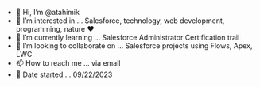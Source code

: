 - 👋 Hi, I’m @atahimik
- 👀 I’m interested in ... Salesforce, technology, web development, programming, nature ❤️
- 🌱 I’m currently learning ... Salesforce Administrator Certification trail
- 💞️ I’m looking to collaborate on ... Salesforce projects using Flows, Apex, LWC
- 📫 How to reach me ... via email
- 📅 Date started ... 09/22/2023

<!---
atahimik/atahimik is a ✨ special ✨ repository because its `README.md` (this file) appears on your GitHub profile.
You can click the Preview link to take a look at your changes.
--->
